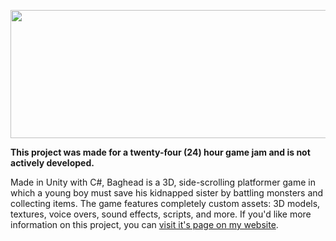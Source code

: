 <p align="center">
  <img width="644" height="205" src="https://coopersully.me/images/baghead.png">
</p>

**This project was made for a twenty-four (24) hour game jam and is not actively developed.**

Made in Unity with C#, Baghead is a 3D, side-scrolling platformer game in which a young boy must save his kidnapped sister by battling monsters and collecting items. The game features completely custom assets: 3D models, textures, voice overs, sound effects, scripts, and more. If you'd like more information on this project, you can [visit it's page on my website](https://coopersully.me/projects/baghead/).
